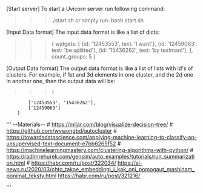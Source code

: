 [Start server]
To start a Uvicorn server run following command:
>>>    ./start.sh
or simply run:
>>>    bash start.sh


[Input Data format]
The input data format is like a list of dicts:
>>>    {
          widgets: [
                    {id: '12453553', text: 'I want'},
                    {id: '12459063', text: 'be splitted'},
                    {id: '15436262', text: 'by textman!'},
                ],
          count_groups: 5
        }

[Output Data format]
The output data format is like a list of lists with id's of clusters.
For example, if 1st and 3d elements in one cluster, and the 2d one in another one,
then the output data will be:
>>>     [
            ['12453553', '15436262'],
            ['12459063']
        ]


'''
    --Materials--
    # https://mljar.com/blog/visualize-decision-tree/
    # https://github.com/wywongbd/autocluster
    # https://towardsdatascience.com/applying-machine-learning-to-classify-an-unsupervised-text-document-e7bb6265f52
    # https://machinelearningmastery.com/clustering-algorithms-with-python/
    # https://radimrehurek.com/gensim/auto_examples/tutorials/run_summarization.html
    # https://habr.com/ru/post/322034/
https://ai-news.ru/2020/03/chto_takoe_embeddingi_i_kak_oni_pomogaut_mashinam_ponimat_teksty.html
https://habr.com/ru/post/321216/

'''